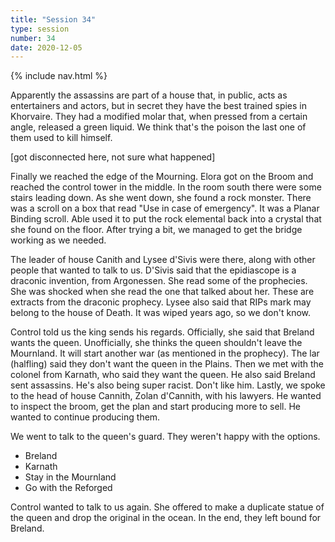 ```yaml
---
title: "Session 34"
type: session
number: 34
date: 2020-12-05
---
```


{% include nav.html %}

Apparently the assassins are part of a house that, in public, acts as entertainers and actors, but in secret they have the best trained spies in Khorvaire. They had a modified molar that, when pressed from a certain angle, released a green liquid. We think that's the poison the last one of them used to kill himself.

[got disconnected here, not sure what happened]

Finally we reached the edge of the Mourning. Elora got on the Broom and reached the control tower in the middle. In the room south there were some stairs leading down. As she went down, she found a rock monster. There was a scroll on a box that read "Use in case of emergency". It was a Planar Binding scroll. Able used it to put the rock elemental back into a crystal that she found on the floor. After trying a bit, we managed to get the bridge working as we needed.

The leader of house Canith and Lysee d'Sivis were there, along with other people that wanted to talk to us.
D'Sivis said that the epidiascope is a draconic invention, from Argonessen. She read some of the prophecies. She was shocked when she read the one that talked about her. These are extracts from the draconic prophecy. Lysee also said that RIPs mark may belong to the house of Death. It was wiped years ago, so we don't know.

Control told us the king sends his regards. Officially, she said that Breland wants the queen. Unofficially, she thinks the queen shouldn't leave the Mournland. It will start another war (as mentioned in the prophecy).
The lar (halfling) said they don't want the queen in the Plains.
Then we met with the colonel from Karnath, who said they want the queen. He also said Breland sent assassins. He's also being super racist. Don't like him.
Lastly, we spoke to the head of house Cannith, Zolan d'Cannith, with his lawyers. He wanted to inspect the broom, get the plan and start producing more to sell. He wanted to continue producing them.

We went to talk to the queen's guard. They weren't happy with the options.
- Breland
- Karnath
- Stay in the Mournland
- Go with the Reforged

Control wanted to talk to us again. She offered to make a duplicate statue of the queen and drop the original in the ocean.
In the end, they left bound for Breland.

